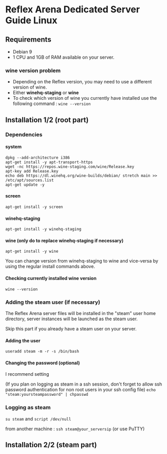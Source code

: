 # Reflex Arena Dedicated Server Guide Linux
## Requirements
* Debian 9
* 1 CPU and 1GB of RAM available on your server.

### wine version problem
* Depending on the Reflex version, you may need to use a different version of wine.
* Either **winehq-staging** or **wine**
* To check which version of wine you currently have installed use the following command : ```wine --version```

## Installation 1/2 (root part)
### Dependencies
#### system
```
dpkg --add-architecture i386
apt-get install -y apt-transport-https
wget -nc https://repos.wine-staging.com/wine/Release.key
apt-key add Release.key
echo deb https://dl.winehq.org/wine-builds/debian/ stretch main >> /etc/apt/sources.list
apt-get update -y
```
#### screen
```apt-get install -y screen```
#### winehq-staging
```apt-get install -y winehq-staging```
#### wine **(only do to replace winehq-staging if necessary)**
```apt-get install -y wine```

You can change version from winehq-staging to wine and vice-versa by using the regular install commands above.
#### Checking currently installed wine version
```wine --version```
### Adding the steam user (if necessary)
The Reflex Arena server files will be installed in the "steam" user home directory, server instances will be launched as the steam user.

Skip this part if you already have a steam user on your server.
#### Adding the user
```useradd steam -m -r -s /bin/bash```
#### Changing the password (optional)
I recommend setting

(If you plan on logging as steam in a ssh session, don't forget to allow ssh password authentication for non root users in your ssh config file)
```echo "steam:yoursteampassword" | chpasswd```

### Logging as steam
```su steam``` and ```script /dev/null``` 

from another machine : ```ssh steam@your_serversip``` (or use PuTTY)


## Installation 2/2 (steam part)
